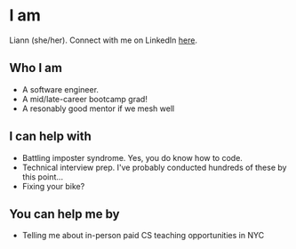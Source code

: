 # I am
Liann (she/her). Connect with me on LinkedIn [here](https://www.linkedin.com/in/liann-sun-217b653b).

## Who I am 

* A software engineer.
* A mid/late-career bootcamp grad! 
* A resonably good mentor if we mesh well

## I can help with

* Battling imposter syndrome. Yes, you do know how to code.
* Technical interview prep. I've probably conducted hundreds of these by this point...
* Fixing your bike?

## You can help me by

* Telling me about in-person paid CS teaching opportunities in NYC